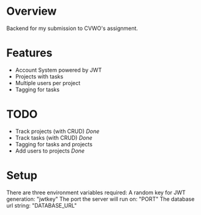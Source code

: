 # Overview
Backend for my submission to CVWO's assignment.

# Features
- Account System powered by JWT
- Projects with tasks
- Multiple users per project
- Tagging for tasks

# TODO
- Track projects (with CRUD) *Done*
- Track tasks (with CRUD) *Done*
- Tagging for tasks and projects
- Add users to projects *Done*

# Setup
There are three environment variables required:
A random key for JWT generation: "jwtkey"
The port the server will run on: "PORT" 
The database url string: "DATABASE_URL"